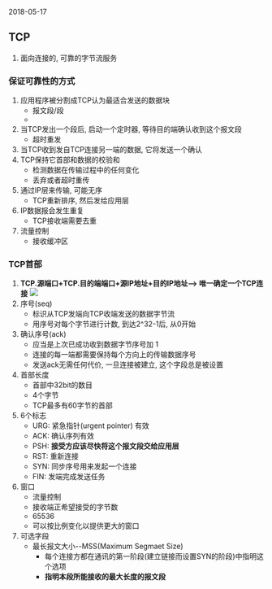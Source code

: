 2018-05-17

## TCP
1. 面向连接的, 可靠的字节流服务

### 保证可靠性的方式
1. 应用程序被分割成TCP认为最适合发送的数据块
    - 报文段/段
    - 
2. 当TCP发出一个段后, 启动一个定时器, 等待目的端确认收到这个报文段
    - 超时重发
3. 当TCP收到发自TCP连接另一端的数据, 它将发送一个确认
4. TCP保持它首部和数据的校验和
    - 检测数据在传输过程中的任何变化
    - 丢弃或者超时重传
5. 通过IP层来传输, 可能无序
    - TCP重新排序, 然后发给应用层
4. IP数据报会发生重复
    - TCP接收端需要去重
4. 流量控制
    - 接收缓冲区

### TCP首部
1. **TCP.源端口+TCP.目的端端口+源IP地址+目的IP地址--> 唯一确定一个TCP连接**
![](1.jpg)
2. 序号(seq)
    - 标识从TCP发端向TCP收端发送的数据字节流
    - 用序号对每个字节进行计数, 到达2^32-1后, 从0开始
3. 确认序号(ack)
    - 应当是上次已成功收到数据字节序号加 1
    - 连接的每一端都需要保持每个方向上的传输数据序号
    - 发送ack无需任何代价, 一旦连接被建立, 这个字段总是被设置
4. 首部长度
    - 首部中32bit的数目
    - 4个字节
    - TCP最多有60字节的首部
5. 6个标志
    - URG: 紧急指针(urgent pointer) 有效
    - ACK: 确认序列有效
    - PSH: **接受方应该尽快将这个报文段交给应用层** 
    - RST: 重新连接
    - SYN: 同步序号用来发起一个连接
    - FIN: 发端完成发送任务
5. 窗口
    - 流量控制
    - 接收端正希望接受的字节数
    - 65536
    - 可以按比例变化以提供更大的窗口
4. 可选字段
    - 最长报文大小--MSS(Maximum Segmaet Size)
        - 每个连接方都在通讯的第一阶段(建立链接而设置SYN的阶段)中指明这个选项
        - **指明本段所能接收的最大长度的报文段**

### 